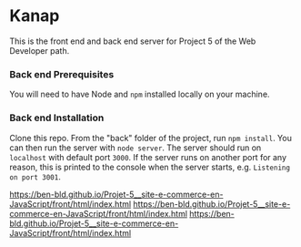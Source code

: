 # Kanap #

This is the front end and back end server for Project 5 of the Web Developer path.

### Back end Prerequisites ###

You will need to have Node and `npm` installed locally on your machine.

### Back end Installation ###

Clone this repo. From the "back" folder of the project, run `npm install`. You 
can then run the server with `node server`. 
The server should run on `localhost` with default port `3000`. If the
server runs on another port for any reason, this is printed to the
console when the server starts, e.g. `Listening on port 3001`.


https://ben-bld.github.io/Projet-5__site-e-commerce-en-JavaScript/front/html/index.html
https://ben-bld.github.io/Projet-5__site-e-commerce-en-JavaScript/front/html/index.html
https://ben-bld.github.io/Projet-5__site-e-commerce-en-JavaScript/front/html/index.html
